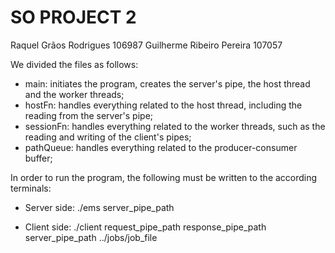 # SO PROJECT 2
Raquel Grãos Rodrigues 106987
Guilherme Ribeiro Pereira 107057

We divided the files as follows:
- main: initiates the program, creates the server's pipe, the host thread and the worker threads;
- hostFn: handles everything related to the host thread, including the reading from the server's pipe;
- sessionFn: handles everything related to the worker threads, such as the reading and writing of the client's pipes;
- pathQueue: handles everything related to the producer-consumer buffer;

In order to run the program, the following must be written to the according terminals:

- Server side: ./ems server_pipe_path

- Client side: ./client request_pipe_path response_pipe_path server_pipe_path ../jobs/job_file
